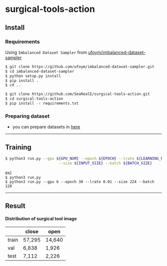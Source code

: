 # surgical-tools-action
## Install
### Requirements
Using ```Imbalanced Dataset Sampler``` from [ufoym/imbalanced-dataset-sampler](https://github.com/ufoym/imbalanced-dataset-sampler)
```bash
$ git clone https://github.com/ufoym/imbalanced-dataset-sampler.git
$ cd imbalanced-dataset-sampler
$ python setup.py install
$ pip install .
$ cd ..
```
```bash
$ git clone https://github.com/SeaRealE/surgical-tools-action.git
$ cd surgical-tools-action
$ pip install -r requirements.txt  
``` 
### Preparing dataset
- you can prepare datasets in [here](dataset/README.md)  

---
## Training
```bash
$ python3 run.py --gpu ${GPU_NUM} --epoch ${EPOCH} --lrate ${LEARNING_RATE} \
                        --size ${INPUT_SIZE} --batch ${BATCH_SIZE}
```  
ex)   
```$ python3 run.py```  
```$ python3 run.py --gpu 6 --epoch 30 --lrate 0.01 --size 224 --batch 128```

---
## Result
#### Distribution of surgical tool image
&nbsp; | close | open |
---- | ---- | ----
train | 57,295 | 14,640
val | 6,838 | 1,926
test | 7,112 | 2,226
